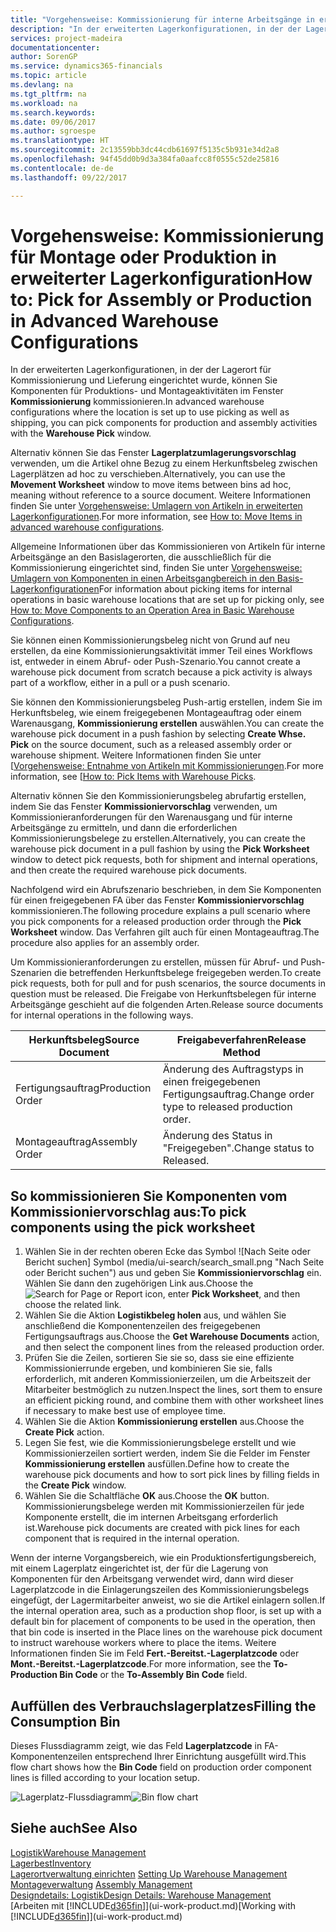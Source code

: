 ```yaml
---
title: "Vorgehensweise: Kommissionierung für interne Arbeitsgänge in erweiterter Lagerkonfigurationen | Microsoft Docs"
description: "In der erweiterten Lagerkonfigurationen, in der der Lagerort für Kommissionierung und Lieferung eingerichtet wurde, können Sie Komponenten für Produktions- und Montageaktivitäten im Fenster **Kommissionierung** kommissionieren."
services: project-madeira
documentationcenter: 
author: SorenGP
ms.service: dynamics365-financials
ms.topic: article
ms.devlang: na
ms.tgt_pltfrm: na
ms.workload: na
ms.search.keywords: 
ms.date: 09/06/2017
ms.author: sgroespe
ms.translationtype: HT
ms.sourcegitcommit: 2c13559bb3dc44cdb61697f5135c5b931e34d2a8
ms.openlocfilehash: 94f45dd0b9d3a384fa0aafcc8f0555c52de25816
ms.contentlocale: de-de
ms.lasthandoff: 09/22/2017

---
```

# <a name="how-to-pick-for-assembly-or-production-in-advanced-warehouse-configurations"></a><span data-ttu-id="16f9f-103">Vorgehensweise: Kommissionierung für Montage oder Produktion in erweiterter Lagerkonfiguration</span><span class="sxs-lookup"><span data-stu-id="16f9f-103">How to: Pick for Assembly or Production in Advanced Warehouse Configurations</span></span>
<span data-ttu-id="16f9f-104">In der erweiterten Lagerkonfigurationen, in der der Lagerort für Kommissionierung und Lieferung eingerichtet wurde, können Sie Komponenten für Produktions- und Montageaktivitäten im Fenster **Kommissionierung** kommissionieren.</span><span class="sxs-lookup"><span data-stu-id="16f9f-104">In advanced warehouse configurations where the location is set up to use picking as well as shipping, you can pick components for production and assembly activities with the **Warehouse Pick** window.</span></span>  

<span data-ttu-id="16f9f-105">Alternativ können Sie das Fenster **Lagerplatzumlagerungsvorschlag** verwenden, um die Artikel ohne Bezug zu einem Herkunftsbeleg zwischen Lagerplätzen ad hoc zu verschieben.</span><span class="sxs-lookup"><span data-stu-id="16f9f-105">Alternatively, you can use the **Movement Worksheet** window to move items between bins ad hoc, meaning without reference to a source document.</span></span> <span data-ttu-id="16f9f-106">Weitere Informationen finden Sie unter [Vorgehensweise: Umlagern von Artikeln in erweiterten Lagerkonfigurationen](warehouse-how-to-move-items-in-advanced-warehousing.md).</span><span class="sxs-lookup"><span data-stu-id="16f9f-106">For more information, see [How to: Move Items in advanced warehouse configurations](warehouse-how-to-move-items-in-advanced-warehousing.md).</span></span>  

<span data-ttu-id="16f9f-107">Allgemeine Informationen über das Kommissionieren von Artikeln für interne Arbeitsgänge an den Basislagerorten, die ausschließlich für die Kommissionierung eingerichtet sind, finden Sie unter [Vorgehensweise: Umlagern von Komponenten in einen Arbeitsgangbereich in den Basis-Lagerkonfigurationen](warehouse-how-to-move-components-to-an-operation-area-in-basic-warehousing.md)</span><span class="sxs-lookup"><span data-stu-id="16f9f-107">For information about picking items for internal operations in basic warehouse locations that are set up for picking only, see [How to: Move Components to an Operation Area in Basic Warehouse Configurations](warehouse-how-to-move-components-to-an-operation-area-in-basic-warehousing.md).</span></span>  

<span data-ttu-id="16f9f-108">Sie können einen Kommissionierungsbeleg nicht von Grund auf neu erstellen, da eine Kommissionierungsaktivität immer Teil eines Workflows ist, entweder in einem Abruf- oder Push-Szenario.</span><span class="sxs-lookup"><span data-stu-id="16f9f-108">You cannot create a warehouse pick document from scratch because a pick activity is always part of a workflow, either in a pull or a push scenario.</span></span>  

<span data-ttu-id="16f9f-109">Sie können den Kommissionierungsbeleg Push-artig erstellen, indem Sie im Herkunftsbeleg, wie einem freigegebenen Montageauftrag oder einem Warenausgang, **Kommissionierung erstellen** auswählen.</span><span class="sxs-lookup"><span data-stu-id="16f9f-109">You can create the warehouse pick document in a push fashion by selecting **Create Whse. Pick** on the source document, such as a released assembly order or warehouse shipment.</span></span> <span data-ttu-id="16f9f-110">Weitere Informationen finden Sie unter [[Vorgehensweise: Entnahme von Artikeln mit Kommissionierungen](warehouse-how-to-pick-items-for-warehouse-shipment.md).</span><span class="sxs-lookup"><span data-stu-id="16f9f-110">For more information, see [[How to: Pick Items with Warehouse Picks](warehouse-how-to-pick-items-for-warehouse-shipment.md).</span></span>  

<span data-ttu-id="16f9f-111">Alternativ können Sie den Kommissionierungsbeleg abrufartig erstellen, indem Sie das Fenster **Kommissioniervorschlag** verwenden, um Kommissionieranforderungen für den Warenausgang und für interne Arbeitsgänge zu ermitteln, und dann die erforderlichen Kommissionierungsbelege zu erstellen.</span><span class="sxs-lookup"><span data-stu-id="16f9f-111">Alternatively, you can create the warehouse pick document in a pull fashion by using the **Pick Worksheet** window to detect pick requests, both for shipment and internal operations, and then create the required warehouse pick documents.</span></span>  

<span data-ttu-id="16f9f-112">Nachfolgend wird ein Abrufszenario beschrieben, in dem Sie Komponenten für einen freigegebenen FA über das Fenster **Kommissioniervorschlag** kommissionieren.</span><span class="sxs-lookup"><span data-stu-id="16f9f-112">The following procedure explains a pull scenario where you pick components for a released production order through the **Pick Worksheet** window.</span></span> <span data-ttu-id="16f9f-113">Das Verfahren gilt auch für einen Montageauftrag.</span><span class="sxs-lookup"><span data-stu-id="16f9f-113">The procedure also applies for an assembly order.</span></span>  

<span data-ttu-id="16f9f-114">Um Kommissionieranforderungen zu erstellen, müssen für Abruf- und Push-Szenarien die betreffenden Herkunftsbelege freigegeben werden.</span><span class="sxs-lookup"><span data-stu-id="16f9f-114">To create pick requests, both for pull and for push scenarios, the source documents in question must be released.</span></span> <span data-ttu-id="16f9f-115">Die Freigabe von Herkunftsbelegen für interne Arbeitsgänge geschieht auf die folgenden Arten.</span><span class="sxs-lookup"><span data-stu-id="16f9f-115">Release source documents for internal operations in the following ways.</span></span>  

|<span data-ttu-id="16f9f-116">Herkunftsbeleg</span><span class="sxs-lookup"><span data-stu-id="16f9f-116">Source Document</span></span>|<span data-ttu-id="16f9f-117">Freigabeverfahren</span><span class="sxs-lookup"><span data-stu-id="16f9f-117">Release Method</span></span>|  
|---------------------|--------------------|  
|<span data-ttu-id="16f9f-118">Fertigungsauftrag</span><span class="sxs-lookup"><span data-stu-id="16f9f-118">Production Order</span></span>|<span data-ttu-id="16f9f-119">Änderung des Auftragstyps in einen freigegebenen Fertigungsauftrag.</span><span class="sxs-lookup"><span data-stu-id="16f9f-119">Change order type to released production order.</span></span>|  
|<span data-ttu-id="16f9f-120">Montageauftrag</span><span class="sxs-lookup"><span data-stu-id="16f9f-120">Assembly Order</span></span>|<span data-ttu-id="16f9f-121">Änderung des Status in "Freigegeben".</span><span class="sxs-lookup"><span data-stu-id="16f9f-121">Change status to Released.</span></span>|  

## <a name="to-pick-components-using-the-pick-worksheet"></a><span data-ttu-id="16f9f-122">So kommissionieren Sie Komponenten vom Kommissioniervorschlag aus:</span><span class="sxs-lookup"><span data-stu-id="16f9f-122">To pick components using the pick worksheet</span></span>  
1.  <span data-ttu-id="16f9f-123">Wählen Sie in der rechten oberen Ecke das Symbol ![Nach Seite oder Bericht suchen] Symbol (media/ui-search/search_small.png "Nach Seite oder Bericht suchen") aus und geben Sie **Kommissioniervorschlag** ein. Wählen Sie dann den zugehörigen Link aus.</span><span class="sxs-lookup"><span data-stu-id="16f9f-123">Choose the ![Search for Page or Report](media/ui-search/search_small.png "Search for Page or Report icon") icon, enter **Pick Worksheet**, and then choose the related link.</span></span>  
2.  <span data-ttu-id="16f9f-124">Wählen Sie die Aktion **Logistikbeleg holen** aus, und wählen Sie anschließend die Komponentenzeilen des freigegebenen Fertigungsauftrags aus.</span><span class="sxs-lookup"><span data-stu-id="16f9f-124">Choose the **Get Warehouse Documents** action, and then select the component lines from the released production order.</span></span>  
3.  <span data-ttu-id="16f9f-125">Prüfen Sie die Zeilen, sortieren Sie sie so, dass sie eine effiziente Kommissionierrunde ergeben, und kombinieren Sie sie, falls erforderlich, mit anderen Kommissionierzeilen, um die Arbeitszeit der Mitarbeiter bestmöglich zu nutzen.</span><span class="sxs-lookup"><span data-stu-id="16f9f-125">Inspect the lines, sort them to ensure an efficient picking round, and combine them with other worksheet lines if necessary to make best use of employee time.</span></span>  
4.  <span data-ttu-id="16f9f-126">Wählen Sie die Aktion **Kommissionierung erstellen** aus.</span><span class="sxs-lookup"><span data-stu-id="16f9f-126">Choose the **Create Pick** action.</span></span>  
5.  <span data-ttu-id="16f9f-127">Legen Sie fest, wie die Kommissionierungsbelege erstellt und wie Kommissionierzeilen sortiert werden, indem Sie die Felder im Fenster **Kommissionierung erstellen** ausfüllen.</span><span class="sxs-lookup"><span data-stu-id="16f9f-127">Define how to create the warehouse pick documents and how to sort pick lines by filling fields in the **Create Pick** window.</span></span>  
6.  <span data-ttu-id="16f9f-128">Wählen Sie die Schaltfläche **OK** aus.</span><span class="sxs-lookup"><span data-stu-id="16f9f-128">Choose the **OK** button.</span></span> <span data-ttu-id="16f9f-129">Kommissionierungsbelege werden mit Kommissionierzeilen für jede Komponente erstellt, die im internen Arbeitsgang erforderlich ist.</span><span class="sxs-lookup"><span data-stu-id="16f9f-129">Warehouse pick documents are created with pick lines for each component that is required in the internal operation.</span></span>  

<span data-ttu-id="16f9f-130">Wenn der interne Vorgangsbereich, wie ein Produktionsfertigungsbereich, mit einem Lagerplatz eingerichtet ist, der für die Lagerung von Komponenten für den Arbeitsgang verwendet wird, dann wird dieser Lagerplatzcode in die Einlagerungszeilen des Kommissionierungsbelegs eingefügt, der Lagermitarbeiter anweist, wo sie die Artikel einlagern sollen.</span><span class="sxs-lookup"><span data-stu-id="16f9f-130">If the internal operation area, such as a production shop floor, is set up with a default bin for placement of components to be used in the operation, then that bin code is inserted in the Place lines on the warehouse pick document to instruct warehouse workers where to place the items.</span></span> <span data-ttu-id="16f9f-131">Weitere Informationen finden Sie im Feld **Fert.-Bereitst.-Lagerplatzcode** oder **Mont.-Bereitst.-Lagerplatzcode**.</span><span class="sxs-lookup"><span data-stu-id="16f9f-131">For more information, see the **To-Production Bin Code** or the **To-Assembly Bin Code** field.</span></span>

## <a name="filling-the-consumption-bin"></a><span data-ttu-id="16f9f-132">Auffüllen des Verbrauchslagerplatzes</span><span class="sxs-lookup"><span data-stu-id="16f9f-132">Filling the Consumption Bin</span></span>
<span data-ttu-id="16f9f-133">Dieses Flussdiagramm zeigt, wie das Feld **Lagerplatzcode** in FA-Komponentenzeilen entsprechend Ihrer Einrichtung ausgefüllt wird.</span><span class="sxs-lookup"><span data-stu-id="16f9f-133">This flow chart shows how the **Bin Code** field on production order component lines is filled according to your location setup.</span></span>

<span data-ttu-id="16f9f-134">![Lagerplatz-Flussdiagramm](media/binflow.png "Lagerfluss")</span><span class="sxs-lookup"><span data-stu-id="16f9f-134">![Bin flow chart](media/binflow.png "BinFlow")</span></span>  

## <a name="see-also"></a><span data-ttu-id="16f9f-135">Siehe auch</span><span class="sxs-lookup"><span data-stu-id="16f9f-135">See Also</span></span>
[<span data-ttu-id="16f9f-136">Logistik</span><span class="sxs-lookup"><span data-stu-id="16f9f-136">Warehouse Management</span></span>](warehouse-manage-warehouse.md)  
[<span data-ttu-id="16f9f-137">Lagerbest</span><span class="sxs-lookup"><span data-stu-id="16f9f-137">Inventory</span></span>](inventory-manage-inventory.md)  
<span data-ttu-id="16f9f-138">[Lagerortverwaltung einrichten](warehouse-setup-warehouse.md)   </span><span class="sxs-lookup"><span data-stu-id="16f9f-138">[Setting Up Warehouse Management](warehouse-setup-warehouse.md)   </span></span>  
<span data-ttu-id="16f9f-139">[Montageverwaltung](assembly-assemble-items.md)  </span><span class="sxs-lookup"><span data-stu-id="16f9f-139">[Assembly Management](assembly-assemble-items.md)  </span></span>  
[<span data-ttu-id="16f9f-140">Designdetails: Logistik</span><span class="sxs-lookup"><span data-stu-id="16f9f-140">Design Details: Warehouse Management</span></span>](design-details-warehouse-management.md)  
<span data-ttu-id="16f9f-141">[Arbeiten mit [!INCLUDE[d365fin](includes/d365fin_md.md)]](ui-work-product.md)</span><span class="sxs-lookup"><span data-stu-id="16f9f-141">[Working with [!INCLUDE[d365fin](includes/d365fin_md.md)]](ui-work-product.md)</span></span>

